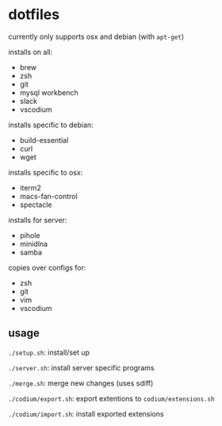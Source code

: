# dotfiles

currently only supports osx and debian (with `apt-get`)

installs on all:

- brew
- zsh
- git
- mysql workbench
- slack
- vscodium

installs specific to debian:

- build-essential
- curl
- wget

installs specific to osx:

- iterm2
- macs-fan-control
- spectacle

installs for server:

- pihole
- minidlna
- samba

copies over configs for:

- zsh
- git
- vim
- vscodium

## usage

`./setup.sh`: install/set up

`./server.sh`:  install server specific programs

`./merge.sh`: merge new changes (uses sdiff)

`./codium/export.sh`: export extentions to `codium/extensions.sh`

`./codium/import.sh`: install exported extensions
